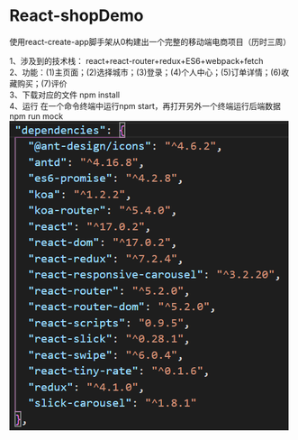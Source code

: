 # React-shopDemo
使用react-create-app脚手架从0构建出一个完整的移动端电商项目（历时三周）

1、涉及到的技术栈：
react+react-router+redux+ES6+webpack+fetch <br/>
2、功能：(1)主页面；(2)选择城市；(3)登录；(4)个人中心；(5)订单详情；(6)收藏购买；(7)评价<br/>
3、下载对应的文件
npm install<br/>
4、运行
在一个命令终端中运行npm start，再打开另外一个终端运行后端数据 npm run mock<br/>
![image](https://github.com/QIAOMAI111/React-shopDemo/blob/master/%E4%BE%9D%E8%B5%96.png)
